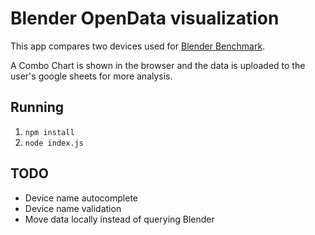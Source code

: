 # Blender OpenData visualization

This app compares two devices used for [Blender Benchmark](https://opendata.blender.org/).

A Combo Chart is shown in the browser and the data is uploaded to the user's google sheets for more analysis.

## Running

1.  `npm install`
2.  `node index.js`

## TODO

-   Device name autocomplete
-   Device name validation
-   Move data locally instead of querying Blender
